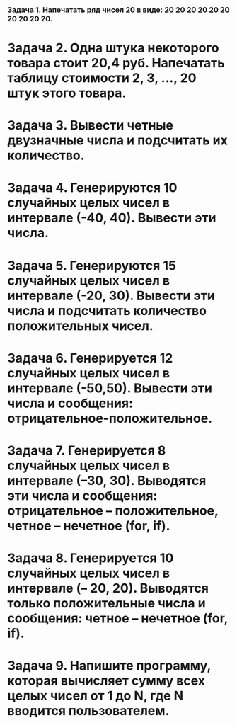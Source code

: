### Задача 1. Напечатать ряд чисел 20 в виде: 20 20 20 20 20 20 20 20 20 20.

# Задача 2. Одна штука некоторого товара стоит 20,4 руб. Напечатать таблицу стоимости 2, 3, ..., 20 штук этого товара.

# Задача 3. Вывести четные двузначные числа и подсчитать их количество.

# Задача 4. Генерируются 10 случайных целых чисел в интервале (-40, 40). Вывести эти числа.

# Задача 5. Генерируются 15 случайных целых чисел в интервале (-20, 30). Вывести эти числа и подсчитать количество положительных чисел.

# Задача 6. Генерируется 12 случайных целых чисел в интервале (-50,50). Вывести эти числа и сообщения: отрицательное-положительное.

# Задача 7. Генерируется 8 случайных целых чисел в интервале (–30, 30). Выводятся эти числа и сообщения: отрицательное – положительное, четное – нечетное (for, if).

# Задача 8. Генерируется 10 случайных целых чисел в интервале (– 20, 20). Выводятся только положительные числа и сообщения: четное – нечетное (for, if).

# Задача 9. Напишите программу, которая вычисляет сумму всех целых чисел от 1 до N, где N вводится пользователем.

